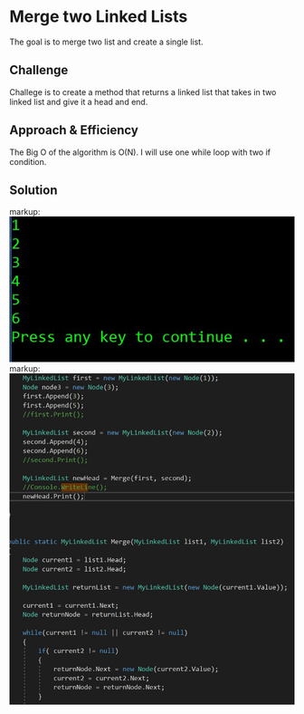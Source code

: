 # Merge two Linked Lists
The goal is to merge two list and create a single list. 

## Challenge
Challege is to create a method that returns a linked list that takes in two linked list and give it a head and end. 

## Approach & Efficiency
The Big O of the algorithm is O(N). I will use one while loop with two if condition. 


## Solution
markup: ![linked Merge](/Assets/llmerge2.JPG)
markup: ![list merge](/Assets/llmerge1.JPG)